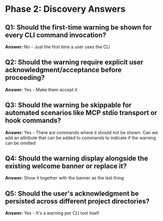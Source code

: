 # Phase 2: Discovery Answers

## Q1: Should the first-time warning be shown for every CLI command invocation?
**Answer:** No - Just the first time a user uses the CLI

## Q2: Should the warning require explicit user acknowledgment/acceptance before proceeding?
**Answer:** Yes - Make them accept it

## Q3: Should the warning be skippable for automated scenarios like MCP stdio transport or hook commands?
**Answer:** Yes - There are commands where it should not be shown. Can we add an attribute that can be added to commands to indicate if the warning can be omitted

## Q4: Should the warning display alongside the existing welcome banner or replace it?
**Answer:** Show it together with the banner as the last thing

## Q5: Should the user's acknowledgment be persisted across different project directories?
**Answer:** Yes - It's a warning per CLI tool itself